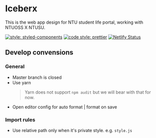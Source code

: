 # Iceberx

This is the web app design for NTU student life portal, working with NTUOSS X NTUSU.

[![style: styled-components](https://img.shields.io/badge/style-%F0%9F%92%85%20styled--components-orange.svg?colorB=daa357&colorA=db748e)](https://github.com/styled-components/styled-components)
[![code style: prettier](https://img.shields.io/badge/code_style-prettier-ff69b4.svg?style=flat-square)](https://github.com/prettier/prettier)
[![Netlify Status](https://api.netlify.com/api/v1/badges/619502fc-fc97-4aaa-a79d-8534552f95ca/deploy-status)](https://app.netlify.com/sites/admiring-poitras-b41bc7/deploys)

## Develop convensions

### General

- Master branch is closed
- Use yarn
  > Yarn does not support `npm audit` but we will bear with that for now.
- Open editor config for auto format | format on save

### Import rules

- Use relative path only when it's private style. e.g. `style.js`

